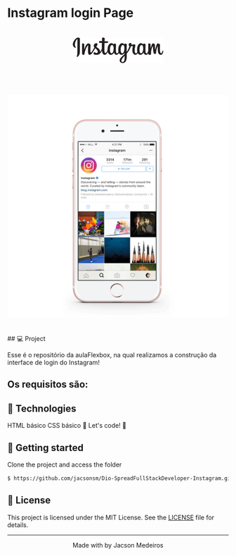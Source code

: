 # Instagram login Page

<h1 align="center">
    <img alt="Instagram" title="Instagram login Page" src="https://github.com/jacsonsm/Dio-SpreadFullStackDeveloper-Instagram/blob/a6b42175ed33e70e0452828ca8eab5165da70d11/public/img/instagram-logo.png" />
</h1>

<br>

<h2 align="center">
    <img alt="Instagram" title="Instagram login Page" src="https://github.com/jacsonsm/Dio-SpreadFullStackDeveloper-Instagram/blob/725b1fc702222f2438600af6252c0363f665d808/public/img/instagram-celular.png" />
</h2>

<br>
## 💻 Project

Esse é o repositório da aulaFlexbox, na qual realizamos a construção da interface de login do Instagram!

## Os requisitos são:

## 🧪 Technologies

HTML básico
CSS básico
🚀 Let's code! 🚀

## 🚀 Getting started

Clone the project and access the folder

```bash
$ https://github.com/jacsonsm/Dio-SpreadFullStackDeveloper-Instagram.git && cd Instagram login Page
```

## 📝 License

This project is licensed under the MIT License. See the [LICENSE](LICENSE.md) file for details.

---

<p align="center">Made with by Jacson Medeiros</p>
